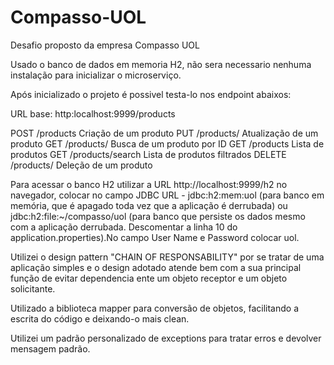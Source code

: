 # Compasso-UOL
Desafio proposto da empresa Compasso UOL

Usado o banco de dados em memoria H2, não sera necessario nenhuma instalação para inicializar o microserviço.

Após inicializado o projeto é possivel testa-lo nos endpoint abaixos:

URL base: http:localhost:9999/products

POST	   /products	      Criação de um produto
PUT	    /products/	      Atualização de um produto
GET	    /products/	      Busca de um produto por ID
GET	    /products	        Lista de produtos
GET	    /products/search	Lista de produtos filtrados
DELETE	/products/	      Deleção de um produto

Para acessar o banco H2 utilizar a URL http://localhost:9999/h2 no navegador, colocar no campo JDBC URL - jdbc:h2:mem:uol (para banco em memória, que é apagado toda vez que a aplicação é derrubada) ou jdbc:h2:file:~/compasso/uol (para banco que persiste os dados mesmo com a aplicação derrubada. Descomentar a linha 10 do application.properties).No campo User Name e Password colocar uol.

Utilizei o design pattern "CHAIN OF RESPONSABILITY" por se tratar de uma aplicação simples e o design adotado atende bem com a sua principal função de evitar dependencia ente um objeto receptor e um objeto solicitante.

Utilizado a biblioteca mapper para conversão de objetos, facilitando a escrita do código e deixando-o mais clean.

Utilizei um padrão personalizado de exceptions para tratar erros e devolver mensagem padrão.
